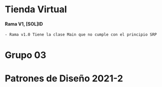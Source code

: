 # Tienda Virtual

#### Rama V1, \[SOL\]ID

    - Rama v1.0 Tiene la clase Main que no cumple con el principio SRP
 
# Grupo 03
# Patrones de Diseño 2021-2
